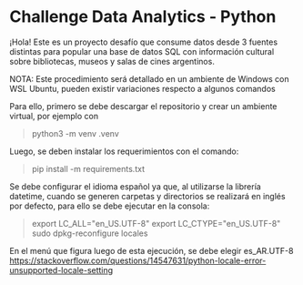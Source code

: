 # Challenge Data Analytics - Python

¡Hola! Este es un proyecto desafío que consume datos desde 3 fuentes distintas para popular una base de datos SQL con información cultural sobre bibliotecas, museos y salas de cines argentinos.

NOTA: Este procedimiento será detallado en un ambiente de Windows con WSL Ubuntu, pueden existir variaciones respecto a algunos comandos

Para ello, primero se debe descargar el repositorio y crear un ambiente virtual, por ejemplo con 

> python3 -m venv .venv

Luego, se deben instalar los requerimientos con el comando:

> pip install -m requirements.txt

Se debe configurar el idioma español ya que, al utilizarse la librería datetime, cuando se generen carpetas y directorios se realizará en inglés por defecto, para ello se debe ejecutar en la consola:

> export LC_ALL="en_US.UTF-8"
export LC_CTYPE="en_US.UTF-8"
sudo dpkg-reconfigure locales

En el menú que figura luego de esta ejecución, se debe elegir es_AR.UTF-8 
https://stackoverflow.com/questions/14547631/python-locale-error-unsupported-locale-setting


